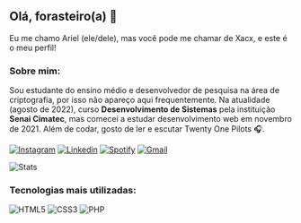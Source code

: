 ## Olá, forasteiro(a) 👋

Eu me chamo Ariel (ele/dele), mas você pode me chamar de Xacx, e este é o meu perfil!

### Sobre mim:

Sou estudante do ensino médio e desenvolvedor de pesquisa na área de criptografia, por isso não apareço aqui frequentemente. Na atualidade (agosto de 2022), curso **Desenvolvimento de Sistemas** pela instituição **Senai Cimatec**, mas comecei a estudar desenvolvimento web em novembro de 2021. Além de codar, gosto de ler e escutar Twenty One Pilots 🎧.

[![Instagram](https://img.shields.io/badge/Instagram-E4405F?style=for-the-badge&logo=instagram&logoColor=white)](www.instagram.com/ariel.php/)
[![Linkedin](https://img.shields.io/badge/LinkedIn-0077B5?style=for-the-badge&logo=linkedin&logoColor=white)](www.linkedin.com/in/arielos)
[![Spotify](https://img.shields.io/badge/Spotify-1ED760?&style=for-the-badge&logo=spotify&logoColor=white)]()
[![Gmail](https://img.shields.io/badge/Gmail-D14836?style=for-the-badge&logo=gmail&logoColor=white)](malito:misterxacx@gmail.com)

![Stats](https://github-readme-stats.vercel.app/api?username=MrXacx&theme=dracula)

### Tecnologias mais utilizadas:

![HTML5](https://img.shields.io/badge/HTML5-E34F26?style=for-the-badge&logo=html5&logoColor=white)
![CSS3](https://img.shields.io/badge/CSS3-1572B6?style=for-the-badge&logo=css3&logoColor=white)
![PHP](https://img.shields.io/badge/PHP-777BB4?style=for-the-badge&logo=php&logoColor=white)

